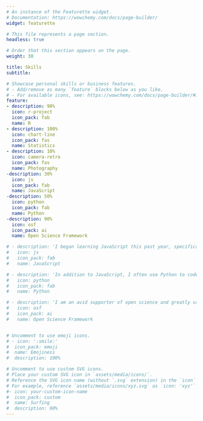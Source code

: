 ```yaml
---
# An instance of the Featurette widget.
# Documentation: https://wowchemy.com/docs/page-builder/
widget: featurette

# This file represents a page section.
headless: true

# Order that this section appears on the page.
weight: 30

title: Skills
subtitle:

# Showcase personal skills or business features.
# - Add/remove as many `feature` blocks below as you like.
# - For available icons, see: https://wowchemy.com/docs/page-builder/#icons
feature:
- description: 90%
  icon: r-project
  icon_pack: fab
  name: R
- description: 100%
  icon: chart-line
  icon_pack: fas
  name: Statistics
- description: 10%
  icon: camera-retro
  icon_pack: fas
  name: Photography
-description: 30%
  icon: js
  icon_pack: fab
  name: JavaScript
-description: 50%
  icon: python
  icon_pack: fab
  name: Python
-description: 90%
  icon: osf
  icon_pack: ai
  name: Open Science Framework

# - description: 'I began learning JavaScript this past year, specifically using <a href = #"https://www.jspsych.org/" target="_blank" rel="noopener noreferrer" style="color: #F76F8E">jspsych</a> to #run some of my computer-based experiments online.'
#   icon: js
#   icon_pack: fab
#   name: JavaScript

# - description: 'In addition to JavaScript, I often use Python to code my psychology experiments. I have a #couple of years of experience using Python.'
#   icon: python
#   icon_pack: fab
#   name: Python

# - description: 'I am an avid supporter of open science and greatly value their mission to "increase the #openness, integrity, and reproducibility of scientific research."'
#   icon: osf
#   icon_pack: ai
#   name: Open Science Framework


# Uncomment to use emoji icons.
# - icon: ':smile:'
#  icon_pack: emoji
#  name: Emojiness
#  description: 100%

# Uncomment to use custom SVG icons.
# Place your custom SVG icon in `assets/media/icons/`.
# Reference the SVG icon name (without `.svg` extension) in the `icon` field.
# For example, reference `assets/media/icons/xyz.svg` as `icon: 'xyz'`
#- icon: your-custom-icon-name
#  icon_pack: custom
#  name: Surfing
#  description: 90%
---
```

